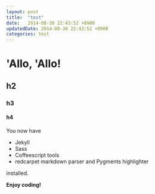 ```yaml
---
layout: post
title:  "test"
date:   2014-08-30 22:43:52 +0900
updatedDate: 2014-08-30 22:43:52 +0900
categories: test
---
```


# 'Allo, 'Allo!
## h2
### h3
#### h4

You now have

- Jekyll
- Sass
- Coffeescript tools
- redcarpet markdown parser and Pygments highlighter

installed.

**Enjoy coding!**

